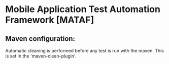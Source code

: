 # Mobile Application Test Automation Framework [MATAF]

## Maven configuration:
Automatic cleaning is performed before any test is run with the maven. This is set in the 'maven-clean-plugin'.